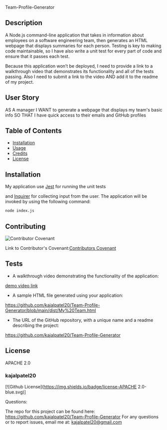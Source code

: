  Team-Profile-Generator

 ## Description 

A Node.js command-line application that takes in information about employees on a software engineering team, then generates an HTML webpage that displays summaries for each person. Testing is key to making code maintainable, so I have also write a unit test for every part of code and ensure that it passes each test.

Because this application won’t be deployed, I need to provide a link to a walkthrough video that demonstrates its functionality and all of the tests passing. Also I need to submit a link to the video AND add it to the readme of my project.

## User Story

AS A manager
I WANT to generate a webpage that displays my team's basic info
SO THAT I have quick access to their emails and GitHub profiles

## Table of Contents

* [Installation](#installation)
* [Usage](#usage)
* [Credits](#credits)
* [License](#license)

## Installation

My application use [Jest](https://www.npmjs.com/package/jest) for running the unit tests 

and [Inquirer](https://www.npmjs.com/package/inquirer) for collecting input from the user. The application will be invoked by using the following command:

```bash
node index.js
```

## Contributing
 ![Contributor Covenant](https://img.shields.io/badge/Contributor%20Covenant-2.0-4baaaa.svg)

 Link to Contributor's Covenant:[Contributors Covenant](https://www.contributor-covenant.org/version/2/0/code_of_conduct/) 

## Tests

 * A walkthrough video demonstrating the functionality of the application:

[demo video link](https://drive.google.com/file/d/1Z6K4ohlCUq7-X9rj6sCrq7Gn0kGzIilj/view?usp=sharing)

* A sample HTML file generated using your application:

https://github.com/kajalpatel20/Team-Profile-Generator/blob/main/dist/My%20Team.html

* The URL of the GitHub repository, with a unique name and a readme describing the project:

https://github.com/kajalpatel20/Team-Profile-Generator

## License
 APACHE 2.0
### kajalpatel20
  [![Github License](https://img.shields.io/badge/license-APACHE 2.0-blue.svg)]

Questions:

The repo for this project can be found here: https://github.com/kajalpatel20/Team-Profile-Generator
For any questions or to report issues, email me at: kajalpatel20@gmail.com